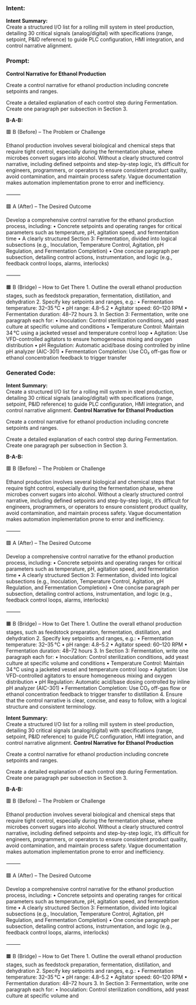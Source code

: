 ### Intent:
**Intent Summary:**  
Create a structured I/O list for a rolling mill system in steel production, detailing 30 critical signals (analog/digital) with specifications (range, setpoint, P&ID reference) to guide PLC configuration, HMI integration, and control narrative alignment.

### Prompt:
**Control Narrative for Ethanol Production**

Create a control narrative for ethanol production including concrete setpoints and ranges.

Create a detailed explanation of each control step during Fermentation. Create one paragraph per subsection in Section 3.

**B-A-B:**

🟥 B (Before) – The Problem or Challenge

Ethanol production involves several biological and chemical steps that require tight control, especially during the fermentation phase, where microbes convert sugars into alcohol. Without a clearly structured control narrative, including defined setpoints and step-by-step logic, it’s difficult for engineers, programmers, or operators to ensure consistent product quality, avoid contamination, and maintain process safety. Vague documentation makes automation implementation prone to error and inefficiency.

⸻

🟩 A (After) – The Desired Outcome

Develop a comprehensive control narrative for the ethanol production process, including:
	•	Concrete setpoints and operating ranges for critical parameters such as temperature, pH, agitation speed, and fermentation time
	•	A clearly structured Section 3: Fermentation, divided into logical subsections (e.g., Inoculation, Temperature Control, Agitation, pH Regulation, and Fermentation Completion)
	•	One concise paragraph per subsection, detailing control actions, instrumentation, and logic (e.g., feedback control loops, alarms, interlocks)

⸻

🟧 B (Bridge) – How to Get There
	1.	Outline the overall ethanol production stages, such as feedstock preparation, fermentation, distillation, and dehydration
	2.	Specify key setpoints and ranges, e.g.:
	•	Fermentation temperature: 32–35 °C
	•	pH range: 4.8–5.2
	•	Agitator speed: 60–120 RPM
	•	Fermentation duration: 48–72 hours
	3.	In Section 3: Fermentation, write one paragraph each for:
	•	Inoculation: Control sterilization conditions, add yeast culture at specific volume and conditions
	•	Temperature Control: Maintain 34 °C using a jacketed vessel and temperature control loop
	•	Agitation: Use VFD-controlled agitators to ensure homogeneous mixing and oxygen distribution
	•	pH Regulation: Automatic acid/base dosing controlled by inline pH analyzer (AIC-301)
	•	Fermentation Completion: Use CO₂ off-gas flow or ethanol concentration feedback to trigger transfer

### Generated Code:
**Intent Summary:**  
Create a structured I/O list for a rolling mill system in steel production, detailing 30 critical signals (analog/digital) with specifications (range, setpoint, P&ID reference) to guide PLC configuration, HMI integration, and control narrative alignment.
**Control Narrative for Ethanol Production**

Create a control narrative for ethanol production including concrete setpoints and ranges.

Create a detailed explanation of each control step during Fermentation. Create one paragraph per subsection in Section 3.

**B-A-B:**

🟥 B (Before) – The Problem or Challenge

Ethanol production involves several biological and chemical steps that require tight control, especially during the fermentation phase, where microbes convert sugars into alcohol. Without a clearly structured control narrative, including defined setpoints and step-by-step logic, it’s difficult for engineers, programmers, or operators to ensure consistent product quality, avoid contamination, and maintain process safety. Vague documentation makes automation implementation prone to error and inefficiency.

⸻

🟩 A (After) – The Desired Outcome

Develop a comprehensive control narrative for the ethanol production process, including:
	•	Concrete setpoints and operating ranges for critical parameters such as temperature, pH, agitation speed, and fermentation time
	•	A clearly structured Section 3: Fermentation, divided into logical subsections (e.g., Inoculation, Temperature Control, Agitation, pH Regulation, and Fermentation Completion)
	•	One concise paragraph per subsection, detailing control actions, instrumentation, and logic (e.g., feedback control loops, alarms, interlocks)

⸻

🟧 B (Bridge) – How to Get There
	1.	Outline the overall ethanol production stages, such as feedstock preparation, fermentation, distillation, and dehydration
	2.	Specify key setpoints and ranges, e.g.:
	•	Fermentation temperature: 32–35 °C
	•	pH range: 4.8–5.2
	•	Agitator speed: 60–120 RPM
	•	Fermentation duration: 48–72 hours
	3.	In Section 3: Fermentation, write one paragraph each for:
	•	Inoculation: Control sterilization conditions, add yeast culture at specific volume and conditions
	•	Temperature Control: Maintain 34 °C using a jacketed vessel and temperature control loop
	•	Agitation: Use VFD-controlled agitators to ensure homogeneous mixing and oxygen distribution
	•	pH Regulation: Automatic acid/base dosing controlled by inline pH analyzer (AIC-301)
	•	Fermentation Completion: Use CO₂ off-gas flow or ethanol concentration feedback to trigger transfer to distillation
	4.	Ensure that the control narrative is clear, concise, and easy to follow, with a logical structure and consistent terminology.

**Intent Summary:**  
Create a structured I/O list for a rolling mill system in steel production, detailing 30 critical signals (analog/digital) with specifications (range, setpoint, P&ID reference) to guide PLC configuration, HMI integration, and control narrative alignment.
**Control Narrative for Ethanol Production**

Create a control narrative for ethanol production including concrete setpoints and ranges.

Create a detailed explanation of each control step during Fermentation. Create one paragraph per subsection in Section 3.

**B-A-B:**

🟥 B (Before) – The Problem or Challenge

Ethanol production involves several biological and chemical steps that require tight control, especially during the fermentation phase, where microbes convert sugars into alcohol. Without a clearly structured control narrative, including defined setpoints and step-by-step logic, it’s difficult for engineers, programmers, or operators to ensure consistent product quality, avoid contamination, and maintain process safety. Vague documentation makes automation implementation prone to error and inefficiency.

⸻

🟩 A (After) – The Desired Outcome

Develop a comprehensive control narrative for the ethanol production process, including:
	•	Concrete setpoints and operating ranges for critical parameters such as temperature, pH, agitation speed, and fermentation time
	•	A clearly structured Section 3: Fermentation, divided into logical subsections (e.g., Inoculation, Temperature Control, Agitation, pH Regulation, and Fermentation Completion)
	•	One concise paragraph per subsection, detailing control actions, instrumentation, and logic (e.g., feedback control loops, alarms, interlocks)

⸻

🟧 B (Bridge) – How to Get There
	1.	Outline the overall ethanol production stages, such as feedstock preparation, fermentation, distillation, and dehydration
	2.	Specify key setpoints and ranges, e.g.:
	•	Fermentation temperature: 32–35 °C
	•	pH range: 4.8–5.2
	•	Agitator speed: 60–120 RPM
	•	Fermentation duration: 48–72 hours
	3.	In Section 3: Fermentation, write one paragraph each for:
	•	Inoculation: Control sterilization conditions, add yeast culture at specific volume and
